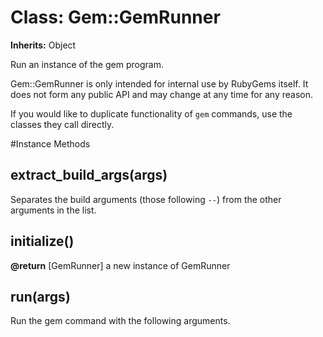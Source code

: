 # Class: Gem::GemRunner
**Inherits:** Object
    

Run an instance of the gem program.

Gem::GemRunner is only intended for internal use by RubyGems itself.  It does
not form any public API and may change at any time for any reason.

If you would like to duplicate functionality of `gem` commands, use the
classes they call directly.



#Instance Methods
## extract_build_args(args) [](#method-i-extract_build_args)
Separates the build arguments (those following `--`) from the other arguments
in the list.

## initialize() [](#method-i-initialize)

**@return** [GemRunner] a new instance of GemRunner

## run(args) [](#method-i-run)
Run the gem command with the following arguments.

